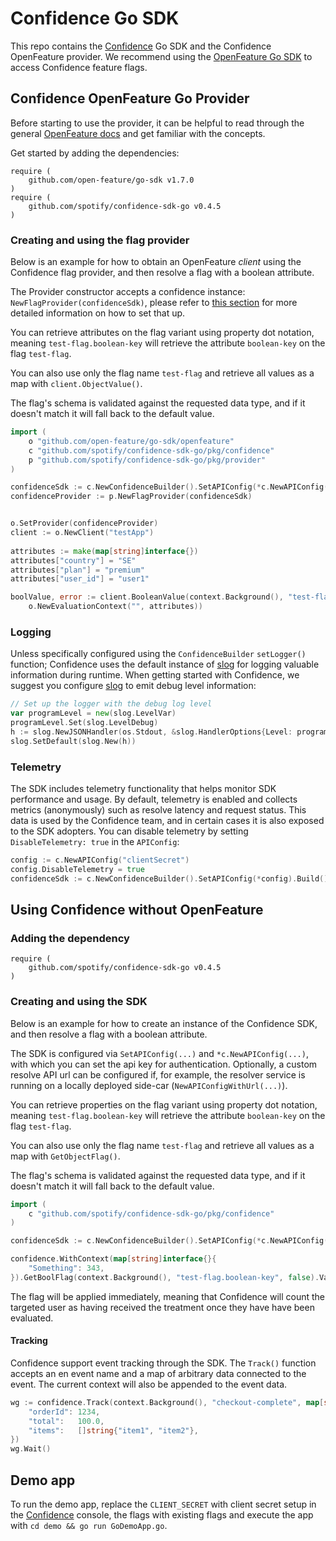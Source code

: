 # Confidence Go SDK

This repo contains the [Confidence](https://confidence.spotify.com/) Go SDK and the Confidence OpenFeature provider. We recommend using the [OpenFeature Go SDK](https://github.com/open-feature/go-sdk) to access Confidence feature flags.


## Confidence OpenFeature Go Provider

Before starting to use the provider, it can be helpful to read through the general [OpenFeature docs](https://docs.openfeature.dev/) and get familiar with the concepts. 

Get started by adding the dependencies:
<!---x-release-please-start-version-->
```
require (
	github.com/open-feature/go-sdk v1.7.0
)
require (
	github.com/spotify/confidence-sdk-go v0.4.5
)
```
<!---x-release-please-end-->

### Creating and using the flag provider

Below is an example for how to obtain an OpenFeature _client_ using the Confidence flag provider, and then resolve
a flag with a boolean attribute.

The Provider constructor accepts a confidence instance: `NewFlagProvider(confidenceSdk)`, please refer to [this section](#creating-and-using-the-sdk)
for more detailed information on how to set that up.

You can retrieve attributes on the flag variant using property dot notation, meaning `test-flag.boolean-key` will retrieve
the attribute `boolean-key` on the flag `test-flag`. 

You can also use only the flag name `test-flag` and retrieve all values as a map with `client.ObjectValue()`. 

The flag's schema is validated against the requested data type, and if it doesn't match it will fall back to the default value. 

```go
import (
    o "github.com/open-feature/go-sdk/openfeature"
    c "github.com/spotify/confidence-sdk-go/pkg/confidence"
    p "github.com/spotify/confidence-sdk-go/pkg/provider"
)

confidenceSdk := c.NewConfidenceBuilder().SetAPIConfig(*c.NewAPIConfig("clientSecret")).Build()
confidenceProvider := p.NewFlagProvider(confidenceSdk)


o.SetProvider(confidenceProvider)
client := o.NewClient("testApp")
	
attributes := make(map[string]interface{})
attributes["country"] = "SE"
attributes["plan"] = "premium"
attributes["user_id"] = "user1"

boolValue, error := client.BooleanValue(context.Background(), "test-flag.boolean-key", false, 
	o.NewEvaluationContext("", attributes))
```

### Logging

Unless specifically configured using the `ConfidenceBuilder` `setLogger()` function; Confidence uses the default instance of [slog](https://pkg.go.dev/log/slog) for logging valuable information during runtime.
When getting started with Confidence, we suggest you configure [slog](https://pkg.go.dev/log/slog) to emit debug level information:
```go
// Set up the logger with the debug log level
var programLevel = new(slog.LevelVar)
programLevel.Set(slog.LevelDebug)
h := slog.NewJSONHandler(os.Stdout, &slog.HandlerOptions{Level: programLevel})
slog.SetDefault(slog.New(h))
``` 

### Telemetry

The SDK includes telemetry functionality that helps monitor SDK performance and usage. By default, telemetry is enabled and collects metrics (anonymously) such as resolve latency and request status. This data is used by the Confidence team, and in certain cases it is also exposed to the SDK adopters. You can disable telemetry by setting `DisableTelemetry: true` in the `APIConfig`:

```go
config := c.NewAPIConfig("clientSecret")
config.DisableTelemetry = true
confidenceSdk := c.NewConfidenceBuilder().SetAPIConfig(*config).Build()
```

## Using Confidence without OpenFeature

### Adding the dependency
<!---x-release-please-start-version-->
```
require (
	github.com/spotify/confidence-sdk-go v0.4.5
)
```
<!---x-release-please-end-->

### Creating and using the SDK

Below is an example for how to create an instance of the Confidence SDK, and then resolve a flag with a boolean attribute.

The SDK is configured via `SetAPIConfig(...)` and `*c.NewAPIConfig(...)`, with which you can set the api key for authentication.
Optionally, a custom resolve API url can be configured if, for example, the resolver service is running on a locally deployed side-car (`NewAPIConfigWithUrl(...)`).


You can retrieve properties on the flag variant using property dot notation, meaning `test-flag.boolean-key` will retrieve the attribute `boolean-key` on the flag `test-flag`. 

You can also use only the flag name `test-flag` and retrieve all values as a map with `GetObjectFlag()`. 

The flag's schema is validated against the requested data type, and if it doesn't match it will fall back to the default value. 

```go
import (
    c "github.com/spotify/confidence-sdk-go/pkg/confidence"
)

confidenceSdk := c.NewConfidenceBuilder().SetAPIConfig(*c.NewAPIConfig("clientSecret")).Build()

confidence.WithContext(map[string]interface{}{
    "Something": 343,
}).GetBoolFlag(context.Background(), "test-flag.boolean-key", false).Value
```

The flag will be applied immediately, meaning that Confidence will count the targeted user as having received the treatment once they have have been evaluated. 

#### Tracking

Confidence support event tracking through the SDK. The `Track()` function accepts an en event name and a map of arbitrary data connected to the event.
The current context will also be appended to the event data.

```go
wg := confidence.Track(context.Background(), "checkout-complete", map[string]interface{}{
    "orderId": 1234,
    "total":   100.0,
    "items":   []string{"item1", "item2"},
})
wg.Wait()
```

## Demo app

To run the demo app, replace the `CLIENT_SECRET` with client secret setup in the 
[Confidence](https://confidence.spotify.com/) console, the flags with existing flags and execute 
the app with `cd demo && go run GoDemoApp.go`.
